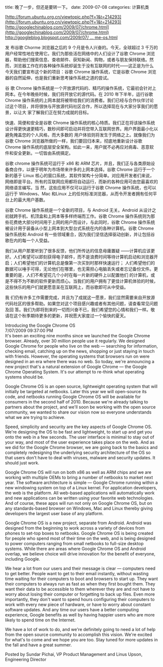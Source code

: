 title: 晚了一步，但还是要转一下。
date: 2009-07-08
categories: 计算机类

[http://forum.ubuntu.org.cn/viewtopic.php?f=1&t=214293](http://forum.ubuntu.org.cn/viewtopic.php?f=1&t=214293)  
[http://googlechinablog.com/2009/07/chrome.html](http://googlechinablog.com/2009/07/chrome.html)  
[http://googleblog.blogspot.com/2009/07/ ... me-os.html](http://googleblog.blogspot.com/2009/07/introducing-google-chrome-os.html)  
  
发 布谷歌 Chorme 浏览器之后的 9 个月是令人兴奋的。今天，全球超过 3 千万的用户经常性地在使用它。我们为那些活在网络中的人们设计了谷歌 Chrome 浏览器，帮助他们搜索信息、查收邮件、获知新闻、购物，或者与朋友保持联络。然而，浏览器工作在的各种操作系统却诞生于没有互联网的时代——这正是为什么 今天我们要宣布这个新的项目：谷歌 Chrome 操作系统，它是谷歌 Chrome 浏览器的自然延伸，也是我们重新思考操作系统之道的尝试。  
  
谷 歌 Chrome 操作系统是一个开放源代码的、精巧的操作系统，它最初会针对上网本。在今年晚些时候，我们将开放它的源代码。在 2010 年下半年，运行谷歌 Chrome 操作系统的上网本就将被带给我们的消费者。我们已经与合作伙伴讨论过这个项目，并将很快与开放源代码社区合作，所以选择现在与大家分享我们的愿景，以让大 家了解我们正在努力成就的目标。  
  
快速、简便和安全是谷歌 Chrome 操作系统的核心特质。我们正在将该操作系统设计得更快速更精巧，数秒间即可启动并将您带入互联网世界。用户界面最小化以避免掩盖您的个人风格，而大多数的 用户体验则将发生于网络之上。就像我们为谷歌 Chrome 浏览器所做的一样，我们要回归本来，彻底地重新设计谷歌 Chrome 操作系统的底层安全架构。如此一来，用户就不必再应对病毒、恶意软件和安全更新。一切皆由系统搞定。  
  
谷歌 chrome 操作系统可运行于 x86 和 ARM 芯片，并且，我们正与各类原始设备商合作，以便于明年为市场带来许多的上网本选择。谷歌 Chrome 运行于一个新的基于 Linux 核心的窗口系统，其软件架构十分简单。对应用开发者们来说，网络即是平台。所有的互联网应用都将自动运行，而新的各种应用可由您最喜欢的网络语言编写。当 然，这些应用不仅可以运行于谷歌 Chrome 操作系统，也可以运行于 Windows、Mac 和Linux 上的任何标准浏览器，从而令开发者拥有任何平台上的最大用户基数。  
  
谷歌 Chrome 操作系统是一个全新的项目，与 Android 无关。Android 从设计之初就跨手机、机顶盒和上网本等多样终端而工作。谷歌 Chrome 操作系统则为那些花费绝大部分时间用于上网的用户而设计，与此同时，谷歌 Chrome 操作系统被设计用于装备从小型上网本到大型台式系统在内的各种计算机。谷歌 Chrome 操作系统和 Android 有一些领域重合，因为我们坚信选择驱动创新，并让包括谷歌在内的每一个人受益。  
  
我们从用户那里听到了很多反馈，他们所传达的信息毋庸置疑 ——计算机应该更好。人们希望可以即刻获得电子邮件，而不是浪费时间等待计算机启动和浏览器开启；人们希望他们的计算机总是像第一次买到时那样快速运行； 人们希望他们的数据可以唾手可得，无论他们在哪里，也无需担心电脑丢失或者忘记备份文件。更重要的是，人们不希望花几个小时在每一片新的硬件上以配置他们 的计算机，或是不得不为不断的软件更新而烦心。当我们的用户拥有了更佳计算机体验的时候，这些快乐的用户们就更愿意呆在互联网上，而谷歌即可从中受益。  
  
我 们仍有许多工作需要完成，并且为了成就这一愿景，我们显然需要来自开放源代码社区的很多帮助。如果您对这个项目感兴趣或者有其他问题，请查看常见问题及回 答。我们为即将到来的一切而兴奋不已，我们希望您的心情和我们一样。敬请在这个秋季期待更多的更新，并祝愿大家度过一个愉快的夏天。  
  
Introducing the Google Chrome OS  
7/07/2009 09:37:00 PM  
It's been an exciting nine months since we launched the Google Chrome browser. Already, over 30 million people use it regularly. We designed Google Chrome for people who live on the web — searching for information, checking email, catching up on the news, shopping or just staying in touch with friends. However, the operating systems that browsers run on were designed in an era where there was no web. So today, we're announcing a new project that's a natural extension of Google Chrome — the Google Chrome Operating System. It's our attempt to re-think what operating systems should be.  
  
Google Chrome OS is an open source, lightweight operating system that will initially be targeted at netbooks. Later this year we will open-source its code, and netbooks running Google Chrome OS will be available for consumers in the second half of 2010. Because we're already talking to partners about the project, and we'll soon be working with the open source community, we wanted to share our vision now so everyone understands what we are trying to achieve.  
  
Speed, simplicity and security are the key aspects of Google Chrome OS. We're designing the OS to be fast and lightweight, to start up and get you onto the web in a few seconds. The user interface is minimal to stay out of your way, and most of the user experience takes place on the web. And as we did for the Google Chrome browser, we are going back to the basics and completely redesigning the underlying security architecture of the OS so that users don't have to deal with viruses, malware and security updates. It should just work.  
  
Google Chrome OS will run on both x86 as well as ARM chips and we are working with multiple OEMs to bring a number of netbooks to market next year. The software architecture is simple — Google Chrome running within a new windowing system on top of a Linux kernel. For application developers, the web is the platform. All web-based applications will automatically work and new applications can be written using your favorite web technologies. And of course, these apps will run not only on Google Chrome OS, but on any standards-based browser on Windows, Mac and Linux thereby giving developers the largest user base of any platform.  
  
Google Chrome OS is a new project, separate from Android. Android was designed from the beginning to work across a variety of devices from phones to set-top boxes to netbooks. Google Chrome OS is being created for people who spend most of their time on the web, and is being designed to power computers ranging from small netbooks to full-size desktop systems. While there are areas where Google Chrome OS and Android overlap, we believe choice will drive innovation for the benefit of everyone, including Google.  
  
We hear a lot from our users and their message is clear — computers need to get better. People want to get to their email instantly, without wasting time waiting for their computers to boot and browsers to start up. They want their computers to always run as fast as when they first bought them. They want their data to be accessible to them wherever they are and not have to worry about losing their computer or forgetting to back up files. Even more importantly, they don't want to spend hours configuring their computers to work with every new piece of hardware, or have to worry about constant software updates. And any time our users have a better computing experience, Google benefits as well by having happier users who are more likely to spend time on the Internet.  
  
We have a lot of work to do, and we're definitely going to need a lot of help from the open source community to accomplish this vision. We're excited for what's to come and we hope you are too. Stay tuned for more updates in the fall and have a great summer.  
  
Posted by Sundar Pichai, VP Product Management and Linus Upson, Engineering Director
